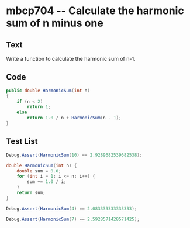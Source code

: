 # mbcp704 -- Calculate the harmonic sum of n minus one

## Text

Write a function to calculate the harmonic sum of n-1.

## Code

```csharp
public double HarmonicSum(int n)
{
    if (n < 2)
        return 1;
    else
        return 1.0 / n + HarmonicSum(n - 1);
}
```

## Test List

```csharp
Debug.Assert(HarmonicSum(10) == 2.9289682539682538);

double HarmonicSum(int n) {
    double sum = 0.0;
    for (int i = 1; i <= n; i++) {
        sum += 1.0 / i;
    }
    return sum;
}
```

```csharp
Debug.Assert(HarmonicSum(4) == 2.083333333333333);
```

```csharp
Debug.Assert(HarmonicSum(7) == 2.5928571428571425);
```

